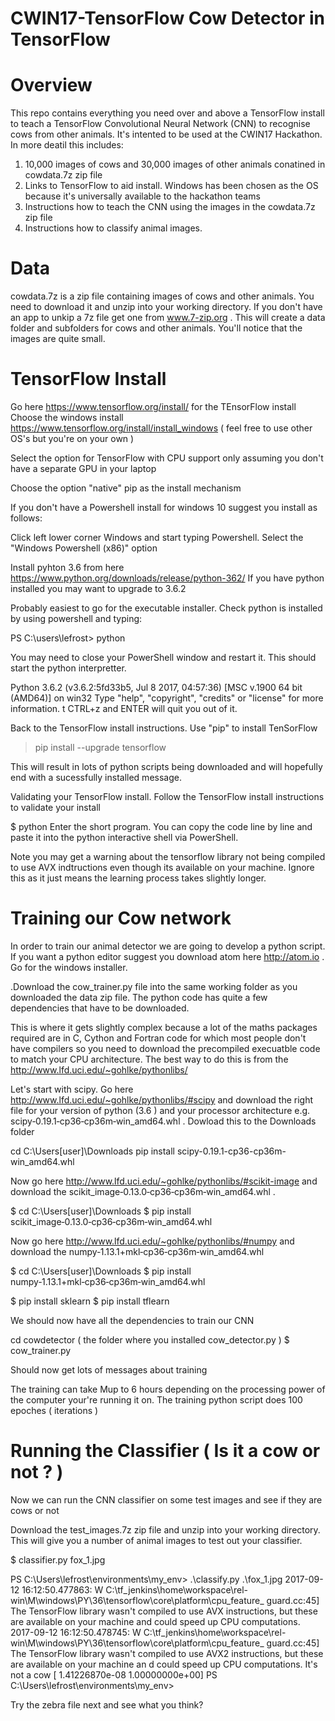 
CWIN17-TensorFlow
Cow Detector in TensorFlow
==========================

Overview
========

This repo contains everything you need over and above a TensorFlow install to teach a TensorFlow Convolutional Neural Network (CNN) to recognise cows from other animals. It's intented to be used at the CWIN17 Hackathon. In more deatil this includes:

1. 10,000 images of cows and 30,000 images of other animals conatined in cowdata.7z zip file
2. Links to TensorFlow to aid install. Windows has been chosen as the OS because it's universally available to the hackathon teams
3. Instructions how to teach the CNN using the images in the cowdata.7z zip file
4. Instructions how to classify animal images.

Data
====

cowdata.7z is a zip file containing images of cows and other animals. You need to download it and unzip into your working directory. If you don't have an app to unkip a 7z file get one from www.7-zip.org . This will create a data folder and subfolders for cows and other animals. You'll notice that the images are quite small.


TensorFlow Install
==================


Go here https://www.tensorflow.org/install/ for the TEnsorFlow install
Choose the windows install https://www.tensorflow.org/install/install_windows ( feel free to use other OS's but you're on your own )

Select the option for TensorFlow with CPU support only assuming you don't have a separate GPU in your laptop

Choose the option "native" pip as the install mechanism

If you don't have a Powershell install for windows 10 suggest you install as follows:

Click left lower corner Windows and start typing Powershell. Select the "Windows Powershell (x86)" option

Install pyhton 3.6 from here https://www.python.org/downloads/release/python-362/ If you have python installed you may want to upgrade to 3.6.2

Probably easiest to go for the executable installer. Check python is installed by using powershell and typing:

PS C:\users\lefrost> python

You may need to close your PowerShell window and restart it. This should start the python interpretter. 

Python 3.6.2 (v3.6.2:5fd33b5, Jul  8 2017, 04:57:36) [MSC v.1900 64 bit (AMD64)] on win32
Type "help", "copyright", "credits" or "license" for more information.
t
CTRL+z and ENTER will quit you out of it.

Back to the TensorFlow install instructions. Use "pip" to install TenSorFlow


> pip install --upgrade tensorflow



This will result in lots of python scripts being downloaded and will hopefully end with a sucessfully installed message.

Validating your TensorFlow install. Follow the TensorFlow install instructions to validate your install

$ python
Enter the short program. You can copy the code line by line and paste it into the python interactive shell via PowerShell.

Note you may get a warning about the tensorflow library not being compiled to use AVX indtructions even though its available on your machine. Ignore this as it just means the learning process takes slightly longer.

Training our Cow network
========================

In order to train our animal detector we are going to develop a python script. If you want a python editor suggest you download atom here http://atom.io . Go for the windows installer.


.Download the cow_trainer.py file into the same working folder as you downloaded the data zip file.
The python code has quite a few dependencies that have to be downloaded.

This is where it gets slightly complex because a lot of the maths packages required are in C, Cython and Fortran code for which most people don't have compilers so you need to download the precompiled execuatble code to match your CPU architecture. The best way to do this is from the http://www.lfd.uci.edu/~gohlke/pythonlibs/

Let's start with scipy. Go here http://www.lfd.uci.edu/~gohlke/pythonlibs/#scipy and download the right file for your version of python (3.6 ) and your processor architecture e.g. scipy‑0.19.1‑cp36‑cp36m‑win_amd64.whl . Dowload this to the Downloads folder

cd C:\Users\[user]\Downloads
pip install scipy-0.19.1-cp36-cp36m-win_amd64.whl

Now go here http://www.lfd.uci.edu/~gohlke/pythonlibs/#scikit-image and download the scikit_image‑0.13.0‑cp36‑cp36m‑win_amd64.whl .

$ cd C:\Users\[user]\Downloads
$ pip install scikit_image‑0.13.0‑cp36‑cp36m‑win_amd64.whl

Now go here http://www.lfd.uci.edu/~gohlke/pythonlibs/#numpy and download the numpy‑1.13.1+mkl‑cp36‑cp36m‑win_amd64.whl

$ cd C:\Users\[user]\Downloads
$ pip install numpy‑1.13.1+mkl‑cp36‑cp36m‑win_amd64.whl

$ pip install sklearn
$ pip install tflearn

We should now have all the dependencies to train our CNN

cd cowdetector ( the folder where you installed cow_detector.py )
$ cow_trainer.py

Should now get lots of messages about training 

The training can take Mup to 6 hours depending on the processing power of the computer your're running it on. The training python script does 100 epoches ( iterations )

Running the Classifier ( Is it a cow or not ? )
===============================================

Now we can run the CNN classifier on some test images and see if they are cows or not

Download the test_images.7z zip file and unzip into your working directory. This will give you a number of animal images to test out your classifier.

$ classifier.py fox_1.jpg

PS C:\Users\lefrost\environments\my_env> .\classify.py .\fox_1.jpg
2017-09-12 16:12:50.477863: W C:\tf_jenkins\home\workspace\rel-win\M\windows\PY\36\tensorflow\core\platform\cpu_feature_
guard.cc:45] The TensorFlow library wasn't compiled to use AVX instructions, but these are available on your machine and
 could speed up CPU computations.
2017-09-12 16:12:50.478745: W C:\tf_jenkins\home\workspace\rel-win\M\windows\PY\36\tensorflow\core\platform\cpu_feature_
guard.cc:45] The TensorFlow library wasn't compiled to use AVX2 instructions, but these are available on your machine an
d could speed up CPU computations.
It's not a cow
[  1.41226870e-08   1.00000000e+00]
PS C:\Users\lefrost\environments\my_env>


Try the zebra file next and see what you think?
